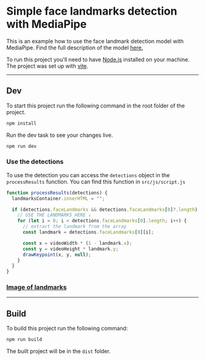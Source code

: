 # Simple face landmarks detection with MediaPipe

This is an example how to use the face landmark detection model with MediaPipe. Find the full description of the model [here.](https://ai.google.dev/edge/mediapipe/solutions/vision/face_landmarker)

To run this project you'll need to have [Node.js](https://nodejs.org/en) installed on your machine. The project was set up with [vite](https://vite.dev/).

---

## Dev

To start this project run the following command in the root folder of the project.

```bash
npm install
```

Run the dev task to see your changes live.

```bash
npm run dev
```

### Use the detections

To use the detection you can access the `detections` object in the `processResults` function. You can find this function in `src/js/script.js`

```javascript
function processResults(detections) {
  landmarksContainer.innerHTML = "";

  if (detections.faceLandmarks && detections.faceLandmarks[0]?.length) {
    // USE THE LANDMARKS HERE ↓
    for (let i = 0; i < detections.faceLandmarks[0].length; i++) {
      // extract the landmark from the array
      const landmark = detections.faceLandmarks[0][i];

      const x = videoWidth * (1 - landmark.x);
      const y = videoHeight * landmark.y;
      drawKeypoint(x, y, null);
    }
  }
}
```

### [Image of landmarks](https://storage.googleapis.com/mediapipe-assets/documentation/mediapipe_face_landmark_fullsize.png)

---

## Build

To build this project run the following command:

```bash
npm run build
```

The built project will be in the `dist` folder.
